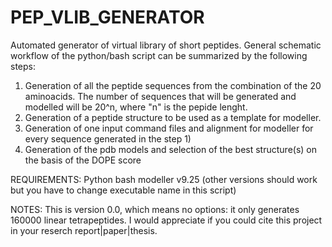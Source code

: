 # PEP_VLIB_GENERATOR
Automated generator of virtual library of short peptides.
General schematic workflow of the python/bash script can be summarized by the following steps:
1) Generation of all the peptide sequences from the combination of the 20 aminoacids. The number of sequences that will be generated and modelled will be 20^n, where "n" is the pepide lenght.
2) Generation of a peptide structure to be used as a template for modeller.
3) Generation of one input command files and alignment for modeller for every sequence generated in the step 1)
4) Generation of the pdb models and selection of the best structure(s) on the basis of the DOPE score


REQUIREMENTS:
Python
bash
modeller v9.25 (other versions should work but you have to change executable name in this script)


NOTES:
This is version 0.0, which means no options: it only generates 160000 linear tetrapeptides.
I would appreciate if you could cite this project in your reserch report|paper|thesis.


